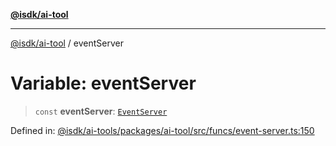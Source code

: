 [**@isdk/ai-tool**](../README.md)

***

[@isdk/ai-tool](../globals.md) / eventServer

# Variable: eventServer

> `const` **eventServer**: [`EventServer`](../classes/EventServer.md)

Defined in: [@isdk/ai-tools/packages/ai-tool/src/funcs/event-server.ts:150](https://github.com/isdk/ai-tool.js/blob/4ebf370aaec9c78535cb40ffc19656d7bddcb145/src/funcs/event-server.ts#L150)
